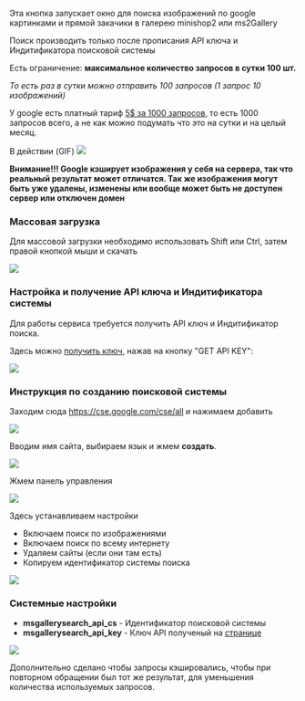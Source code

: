 Эта кнопка запускает окно для поиска изображений по google картинками и прямой закачики в галерею minishop2 или ms2Gallery

Поиск производить только после прописания API ключа и Индитификатора поисковой системы

Есть ограничение: **максимальное количество запросов в сутки 100 шт.**

*То есть раз в сутки можно отправить 100 запросов (1 запрос 10 изображений)*

У google есть платный тариф  <a target="_blank" href="https://developers.google.com/custom-search/v1/overview">5$ за 1000 запросов</a>, то есть 1000 запросов всего, а не как можно подумать что это на сутки и на целый месяц.

В действии (GIF)
<a rel="fancybox" href="https://file.modx.pro/files/b/9/0/b9084bbfa4b72c4ffce1ba5c47029112.gif"><img src="https://file.modx.pro/files/b/9/0/b9084bbfa4b72c4ffce1ba5c47029112s.jpg" class="fancybox thumbnail"></a>


**Внимание!!! Google кэширует изображения у себя на сервера, так что реальный результат может отличатся. Так же изображения могут быть уже удалены, изменены или вообще может быть не доступен сервер или отключен домен**

### Массовая загрузка

Для массовой загрузки необходимо использовать Shift или Ctrl, затем правой кнопкой мыши и скачать

<img src="https://file.modx.pro/files/c/5/d/c5d820c7ca62135b0b58c6b981cd8942.png" />

### Настройка и получение API ключа и Индитификатора системы

Для работы сервиса требуется получить API ключ и Индитификатор поиска.
 
Здесь можно <a href="https://developers.google.com/custom-search/v1/overview">получить ключ,</a> нажав на кнопку "GET API KEY": 

<img src="https://file.modx.pro/files/f/7/9/f799bc9b3d50526e8d25308dc7ebcac2.png" class="fancybox thumbnail">


### Инструкция по созданию поисковой системы

Заходим сюда <a target="_blank" href="https://cse.google.com/cse/all">https://cse.google.com/cse/all</a> и нажимаем добавить

<img src="https://file.modx.pro/files/e/5/6/e56bbf262943fd643ef7935bed4002c0.png" class="fancybox thumbnail">

Вводим имя сайта, выбираем язык и жмем **создать**. 

<img src="https://file.modx.pro/files/1/5/4/154fd2f2d2394342c6dc71e77b1d151cs.jpg" class="fancybox thumbnail">

Жмем панель управления

<img src="https://file.modx.pro/files/b/6/0/b602bc9c5708ecd6a3b9b4f235061cads.jpg" class="fancybox thumbnail">

Здесь устанавливаем настройки
* Включаем поиск по изображениями
* Включаем поиск по всему интернету
* Удаляем сайты (если они там есть)
* Копируем идентификатор системы поиска

<img src="https://file.modx.pro/files/a/4/f/a4fd801f1003a2fc9c0f63d80b8217c3.png" class="fancybox thumbnail">

### Cистемные настройки

* **msgallerysearch_api_cs**  - Идентификатор поисковой системы
* **msgallerysearch_api_key** - Ключ API полученый на <a href="https://developers.google.com/custom-search/v1/overview">странице</a> 

<img src="https://file.modx.pro/files/c/d/5/cd58a02124eb2e909d7dca612158002as.jpg" class="fancybox thumbnail">

Дополнительно сделано чтобы запросы кэшировались, чтобы при повторном обращении был тот же результат, для уменьшения количества используемых запросов.